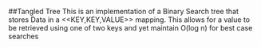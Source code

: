 ##Tangled Tree
This is an implementation of a Binary Search tree that stores Data in a <<KEY,KEY,VALUE>> mapping.
This allows for a value to be retrieved using one of two keys and yet maintain O(log n) for best case searches
